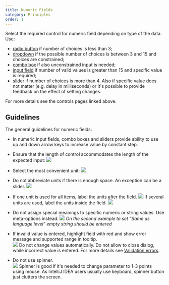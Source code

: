 ```yaml
---
title: Numeric Fields
category: Principles
order: 1
---
```


Select the required control for numeric field depending on type of the data. Use: 
* [radio button]({{site.baseurl}}/controls/radio_button/) if number of choices is less than 3;
* [dropdown]({{site.baseurl}}/controls/dropdown/) if the possible number of choices is between 3 and 15 and choices are constrained;
* [combo box]({{site.baseurl}}/controls/combobox/) if also unconstrained input is needed;
* [input field]({{site.baseurl}}/controls/input_field/) if number of valid values is greater than 15 and specific value is required;
* [slider]({{site.baseurl}}/controls/slider/) if number of choices is more than 4. Also if specific value does not matter (e.g. delay in milliseconds) or it's possible to provide feedback on the effect of setting changes.

For more details see the controls pages linked above.

## Guidelines
The general guidelines for numeric fields:

* In numeric input fields, combo boxes and sliders provide ability to use up and down arrow keys to increase value by constant step.

* Ensure that the length of control accommodates the length of the expected input: 
![]({{site.baseurl}}/images/numeric_fields/control_length.png)


* Select the most convenient unit:
![]({{site.baseurl}}/images/numeric_fields/unit.png)

* Do not abbreviate units if there is enough space. An exception can be a slider.
![]({{site.baseurl}}/images/numeric_fields/unit_text.png)

* If one unit is used for all items, label the units after the field.
![]({{site.baseurl}}/images/numeric_fields/one_unit.png)
If several units are used, label the units inside the field.
![]({{site.baseurl}}/images/numeric_fields/multi_unit.png)

* Do not assign special meanings to specific numeric or string values. Use meta-options instead.
![]({{site.baseurl}}/images/numeric_fields/meta_option.png)
*On the second example to set “Same as language level” empty string should be entered*

* If invalid value is entered, highlight field with red and show error message and supported range in tooltip.  
![]({{site.baseurl}}/images/numeric_fields/error.png)
Do not change values automatically. Do not allow to close dialog, while incorrect value is entered. For more details see [Validation errors]({{site.baseurl}}/controls/validation_errors/).

* Do not use spinner.   
![]({{site.baseurl}}/images/numeric_fields/spinner.png)
Spinner is good if it's needed to change parameter to 1-3 points using mouse. As IntelliJ IDEA users usually use keyboard, spinner button just clutters the screen.




  



